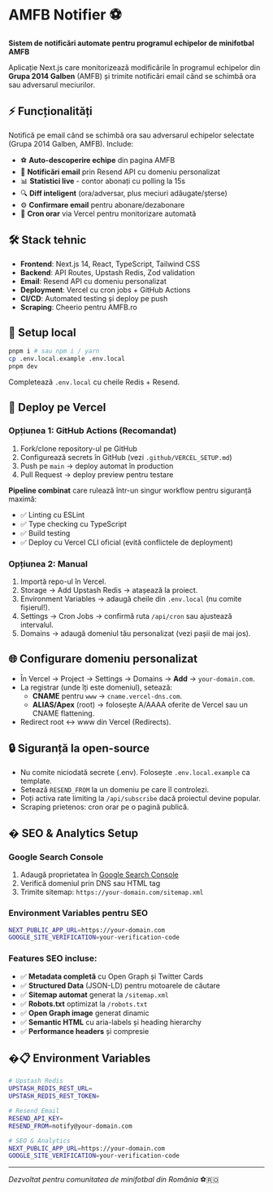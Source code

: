 # AMFB Notifier ⚽

**Sistem de notificări automate pentru programul echipelor de minifotbal AMFB**

Aplicație Next.js care monitorizează modificările în programul echipelor din **Grupa 2014 Galben** (AMFB) și trimite notificări email când se schimbă ora sau adversarul meciurilor.

## ⚡ Funcționalități

Notifică pe email când se schimbă ora sau adversarul echipelor selectate (Grupa 2014 Galben, AMFB). Include:
- ⚽ **Auto-descoperire echipe** din pagina AMFB
- 📧 **Notificări email** prin Resend API cu domeniu personalizat  
- 📊 **Statistici live** - contor abonați cu polling la 15s
- 🔍 **Diff inteligent** (ora/adversar, plus meciuri adăugate/șterse)
- ⚙️ **Confirmare email** pentru abonare/dezabonare
- 🔄 **Cron orar** via Vercel pentru monitorizare automată

## 🛠️ Stack tehnic

- **Frontend**: Next.js 14, React, TypeScript, Tailwind CSS
- **Backend**: API Routes, Upstash Redis, Zod validation  
- **Email**: Resend API cu domeniu personalizat
- **Deployment**: Vercel cu cron jobs + GitHub Actions
- **CI/CD**: Automated testing și deploy pe push
- **Scraping**: Cheerio pentru AMFB.ro

## 🚀 Setup local

```bash
pnpm i # sau npm i / yarn
cp .env.local.example .env.local
pnpm dev
```

Completează `.env.local` cu cheile Redis + Resend.

## 🚀 Deploy pe Vercel

### Opțiunea 1: GitHub Actions (Recomandat)
1. Fork/clone repository-ul pe GitHub
2. Configurează secrets în GitHub (vezi `.github/VERCEL_SETUP.md`)
3. Push pe `main` → deploy automat în production
4. Pull Request → deploy preview pentru testare

**Pipeline combinat** care rulează într-un singur workflow pentru siguranță maximă:
- ✅ Linting cu ESLint
- ✅ Type checking cu TypeScript  
- ✅ Build testing
- ✅ Deploy cu Vercel CLI oficial (evită conflictele de deployment)

### Opțiunea 2: Manual
1. Importă repo-ul în Vercel.
2. Storage → Add Upstash Redis → atașează la proiect.
3. Environment Variables → adaugă cheile din `.env.local` (nu comite fișierul!).
4. Settings → Cron Jobs → confirmă ruta `/api/cron` sau ajustează intervalul.
5. Domains → adaugă domeniul tău personalizat (vezi pașii de mai jos).

## 🌐 Configurare domeniu personalizat

- În Vercel → Project → Settings → Domains → **Add** → `your-domain.com`.
- La registrar (unde îți este domeniul), setează:
  - **CNAME** pentru `www` → `cname.vercel-dns.com`.
  - **ALIAS/Apex** (root) → folosește A/AAAA oferite de Vercel sau un CNAME flattening.
- Redirect root ↔ www din Vercel (Redirects).

## 🔒 Siguranță la open-source

- Nu comite niciodată secrete (.env). Folosește `.env.local.example` ca template.
- Setează `RESEND_FROM` la un domeniu pe care îl controlezi.
- Poți activa rate limiting la `/api/subscribe` dacă proiectul devine popular.
- Scraping prietenos: cron orar pe o pagină publică.

## � SEO & Analytics Setup

### Google Search Console
1. Adaugă proprietatea în [Google Search Console](https://search.google.com/search-console/)
2. Verifică domeniul prin DNS sau HTML tag
3. Trimite sitemap: `https://your-domain.com/sitemap.xml`

### Environment Variables pentru SEO
```bash
NEXT_PUBLIC_APP_URL=https://your-domain.com
GOOGLE_SITE_VERIFICATION=your-verification-code
```

### Features SEO incluse:
- ✅ **Metadata completă** cu Open Graph și Twitter Cards
- ✅ **Structured Data** (JSON-LD) pentru motoarele de căutare
- ✅ **Sitemap automat** generat la `/sitemap.xml`
- ✅ **Robots.txt** optimizat la `/robots.txt`
- ✅ **Open Graph image** generat dinamic
- ✅ **Semantic HTML** cu aria-labels și heading hierarchy
- ✅ **Performance headers** și compresie

## �📋 Environment Variables

```bash
# Upstash Redis
UPSTASH_REDIS_REST_URL=
UPSTASH_REDIS_REST_TOKEN=

# Resend Email
RESEND_API_KEY=
RESEND_FROM=notify@your-domain.com

# SEO & Analytics
NEXT_PUBLIC_APP_URL=https://your-domain.com
GOOGLE_SITE_VERIFICATION=your-verification-code
```

---

*Dezvoltat pentru comunitatea de minifotbal din România* ⚽🇷🇴